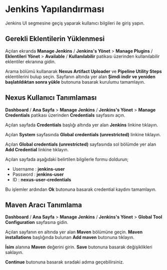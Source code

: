 # Jenkins Yapılandırması

Jenkins UI segmesine geçiş yaparak kullanıcı bilgileri ile giriş yapın.

## Gerekli Eklentilerin Yüklenmesi

Açılan ekranda **Manage Jenkins** / **Jenkins's Yönet** > **Manage Plugins** / **Eklentileri Yönet** > **Available** / **Kullanılabilir** patikası üzerinden kullanılabilir eklentiler ekranına gidin.

Arama bölümü kullanarak **Nexus Artifact Uploader** ve **Pipeline Utility Steps** eklentilerini bulup seçin. Sayfanın altında yer alan **Şimdi indir ve yeniden başlatıldıktan sonra yükle** butonuna basarak kurulumu tamamlayın.

## Nexus Kullanıcı Tanımlaması

**Dashboard** / **Ana Sayfa** > **Manage Jenkins** / **Jenkins's Yönet** > **Manage Credentials** patikası üzerinden **Credentials** sayfasını açın.

Açılan sayfada **Credentials** başlığı altında yer alan **Jenkins** linkine tıklayın.

Açılan **System** sayfasında **Global credentials (unrestricted)** linkine tıklayın.

Açılan **Global credentials (unrestricted)** sayfasında sol bölümde yer alan **Add Credential** linkine tıklayın.

Açılan sayfada aşağıdaki belirtilen bilgilerle formu doldurun;

* Username : **jenkins-user** 
* Password : **jenkins-user**
* ID       : **nexus-user-credentials** 


Bu işlemler ardından **Ok** butonuna basarak credential kaydını tamamlayın.

## Maven Aracı Tanımlama

**Dashboard** / **Ana Sayfa** > **Manage Jenkins** / **Jenkins's Yönet** > **Global Tool Configuration** sayfasına gidin.

Açılan sayfanın en altında yer alan **Maven** bölümüne geçin. **Maven installations** başlığında bulunan **Add maven** butonuna tıklayın.

**İsim** alanına **Maven** değerini girin. **Save** butonuna basarak değişiklikleri saklayın.

**Continue** butonuna basarak sıradaki adıma geçebilirsiniz.